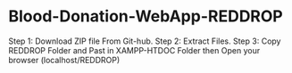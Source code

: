 # Blood-Donation-WebApp-REDDROP
Step 1:
Download ZIP file From Git-hub.
Step 2:
Extract Files.
Step 3:
Copy REDDROP Folder and Past in XAMPP-HTDOC Folder then Open your browser (localhost/REDDROP)
